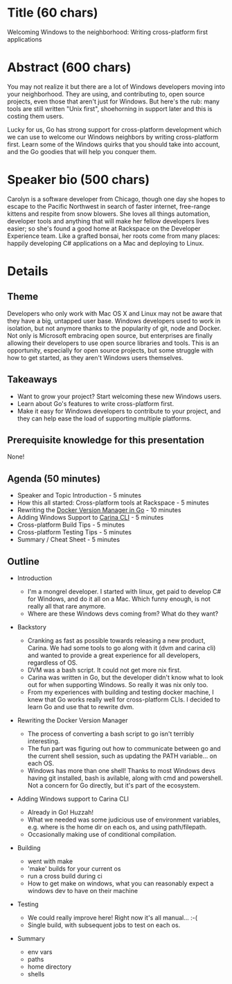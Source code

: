 # Title (60 chars)

Welcoming Windows to the neighborhood: Writing cross-platform first applications

# Abstract (600 chars)

You may not realize it but there are a lot of Windows developers moving into your neighborhood. They are using, and contributing to, open source projects, even those that aren't just for Windows. But here's the rub: many tools are still written "Unix first", shoehorning in support later and this is costing them users.

Lucky for us, Go has strong support for cross-platform development which we can use to welcome our Windows neighbors by writing cross-platform first. Learn some of the Windows quirks that you should take into account, and the Go goodies that will help you conquer them.

# Speaker bio (500 chars)
Carolyn is a software developer from Chicago, though one day she hopes
to escape to the Pacific Northwest in search of faster internet, free-range kittens
and respite from snow blowers. She loves all things automation, developer tools
and anything that will make her fellow developers lives easier; so she's found a good home
at Rackspace on the Developer Experience team. Like a grafted bonsai,
her roots come from many places: happily developing C# applications on a Mac and deploying to Linux.

# Details

## Theme
Developers who only work with Mac OS X and Linux may not be aware that
they have a big, untapped user base. Windows developers used to work in
isolation, but not anymore thanks to the popularity of git, node and Docker.
Not only is Microsoft embracing open source, but enterprises are finally allowing
their developers to use open source libraries and tools. This is an opportunity,
especially for open source projects, but some struggle with how to get started,
as they aren't Windows users themselves.

## Takeaways
* Want to grow your project? Start welcoming these new Windows users.
* Learn about Go's features to write cross-platform first.
* Make it easy for Windows developers to contribute to your project, and
  they can help ease the load of supporting multiple platforms.

## Prerequisite knowledge for this presentation
None!

## Agenda (50 minutes)

* Speaker and Topic Introduction - 5 minutes
* How this all started: Cross-platform tools at Rackspace - 5 minutes
* Rewriting the [Docker Version Manager in Go][dvm] - 10 minutes
* Adding Windows Support to [Carina CLI][carina-cli] - 5 minutes
* Cross-platform Build Tips - 5 minutes
* Cross-platform Testing Tips - 5 minutes
* Summary / Cheat Sheet - 5 minutes

[dvm]: https://github.com/getcarina/dvm
[carina-cli]: https://github.com/getcarina/carina

## Outline
* Introduction
  * I'm a mongrel developer. I started with linux, get paid to develop C# for Windows, and do it all on a Mac. Which funny enough, is not really all that rare anymore.
  * Where are these Windows devs coming from? What do they want?

* Backstory
  * Cranking as fast as possible towards releasing a new product, Carina. We had some tools to go along with it (dvm and carina cli)
and wanted to provide a great experience for all developers, regardless of OS.
  * DVM was a bash script. It could not get more nix first.
  * Carina was written in Go, but the developer didn't know what to look out for when supporting Windows. So really it was nix only too.
  * From my experiences with building and testing docker machine, I knew that Go works really well for cross-platform CLIs. I decided to learn Go and use that to rewrite dvm.

* Rewriting the Docker Version Manager
  * The process of converting a bash script to go isn't terribly interesting.
  * The fun part was figuring out how to communicate between go and the current shell session, such as updating the PATH variable... on each OS.
  * Windows has more than one shell! Thanks to most Windows devs having git installed, bash is avilable, along with cmd and powershell. Not a concern for Go directly, but it's part of the ecosystem.

* Adding Windows support to Carina CLI
  * Already in Go! Huzzah!
  * What we needed was some judicious use of environment variables, e.g. where is the home dir on each os, and using path/filepath.
  * Occasionally making use of conditional compilation.

* Building
  * went with make
  * 'make' builds for your current os
  * run a cross build during ci
  * How to get make on windows, what you can reasonably expect a windows dev to have on their machine

* Testing
  * We could really improve here! Right now it's all manual... :-(
  * Single build, with subsequent jobs to test on each os.

* Summary
  * env vars
  * paths
  * home directory
  * shells
